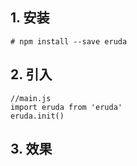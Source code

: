 
## 1. 安装
```
# npm install --save eruda
```

## 2. 引入

```
//main.js
import eruda from 'eruda'
eruda.init()

```

## 3. 效果
